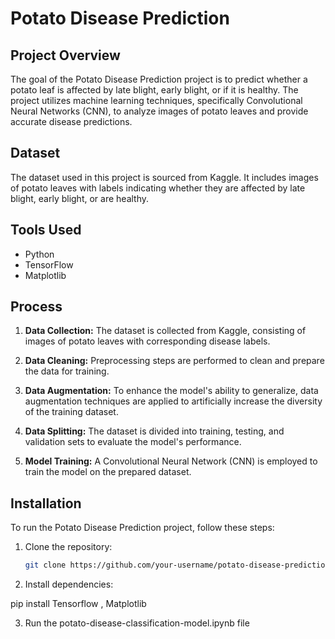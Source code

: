 # Potato Disease Prediction

## Project Overview

The goal of the Potato Disease Prediction project is to predict whether a potato leaf is affected by late blight, early blight, or if it is healthy. The project utilizes machine learning techniques, specifically Convolutional Neural Networks (CNN), to analyze images of potato leaves and provide accurate disease predictions.

## Dataset

The dataset used in this project is sourced from Kaggle. It includes images of potato leaves with labels indicating whether they are affected by late blight, early blight, or are healthy.

## Tools Used

- Python
- TensorFlow
- Matplotlib

## Process

1. **Data Collection:** The dataset is collected from Kaggle, consisting of images of potato leaves with corresponding disease labels.

2. **Data Cleaning:** Preprocessing steps are performed to clean and prepare the data for training.

3. **Data Augmentation:** To enhance the model's ability to generalize, data augmentation techniques are applied to artificially increase the diversity of the training dataset.

4. **Data Splitting:** The dataset is divided into training, testing, and validation sets to evaluate the model's performance.

5. **Model Training:** A Convolutional Neural Network (CNN) is employed to train the model on the prepared dataset.

## Installation

To run the Potato Disease Prediction project, follow these steps:

1. Clone the repository:
   ```bash
   git clone https://github.com/your-username/potato-disease-prediction.git
2. Install dependencies:

pip install Tensorflow , Matplotlib

3. Run the potato-disease-classification-model.ipynb file


